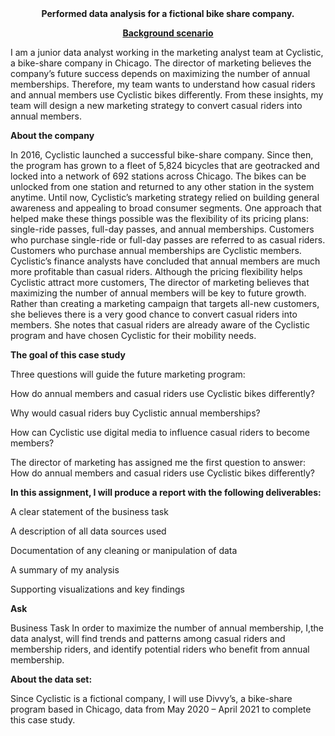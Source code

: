 
<center><b>Performed data analysis for a fictional bike share company.

<u>Background scenario</u></b></center>

I am a junior data analyst working in the marketing analyst team at Cyclistic, a bike-share company in Chicago. The director of marketing believes the company’s future success depends on maximizing the number of annual memberships. Therefore, my team wants to understand how casual riders and annual members use Cyclistic bikes differently. From these insights, my team will design a new marketing strategy to convert casual riders into annual members.

<b>About the company</b>

In 2016, Cyclistic launched a successful bike-share company. Since then, the program has grown to a fleet of 5,824 bicycles that are geotracked and locked into a network of 692 stations across Chicago. The bikes can be unlocked from one station and returned to any other station in the system anytime. Until now, Cyclistic’s marketing strategy relied on building general awareness and appealing to broad consumer segments. One approach that helped make these things possible was the flexibility of its pricing plans: single-ride passes, full-day passes, and annual memberships. Customers who purchase single-ride or full-day passes are referred to as casual riders. Customers who purchase annual memberships are Cyclistic members. Cyclistic’s finance analysts have concluded that annual members are much more profitable than casual riders. Although the pricing flexibility helps Cyclistic attract more customers, The director of marketing believes that maximizing the number of annual members will be key to future growth. Rather than creating a marketing campaign that targets all-new customers, she believes there is a very good chance to convert casual riders into members. She notes that casual riders are already aware of the Cyclistic program and have chosen Cyclistic for their mobility needs.

<b>The goal of this case study</b>

Three questions will guide the future marketing program:

How do annual members and casual riders use Cyclistic bikes differently?

Why would casual riders buy Cyclistic annual memberships?

How can Cyclistic use digital media to influence casual riders to become members?

The director of marketing has assigned me the first question to answer: How do annual members and casual riders use Cyclistic bikes differently?

<b>In this assignment, I will produce a report with the following deliverables:</b>

A clear statement of the business task

A description of all data sources used

Documentation of any cleaning or manipulation of data

A summary of my analysis

Supporting visualizations and key findings

<b>Ask</b>

Business Task In order to maximize the number of annual membership, I,the data analyst, will find trends and patterns among casual riders and membership riders, and identify potential riders who benefit from annual membership.

<b>About the data set:</b>

Since Cyclistic is a fictional company, I will use Divvy’s, a bike-share program based in Chicago, data from May 2020 – April 2021 to complete this case study. 
